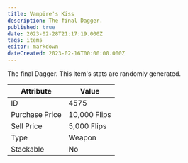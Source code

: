 ```yaml
---
title: Vampire's Kiss
description: The final Dagger.
published: true
date: 2023-02-28T21:17:19.000Z
tags: items
editor: markdown
dateCreated: 2023-02-16T00:00:00.000Z
---
```


The final Dagger. This item's stats are randomly generated.

|Attribute|Value|
|-|-|
|ID|4575|
|Purchase Price|10,000 Flips|
|Sell Price|5,000 Flips|
|Type|Weapon|
|Stackable|No|

